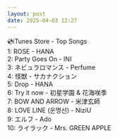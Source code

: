 ```yaml
---
layout: post
date: 2025-04-03 12:27
---
```


💿iTunes Store - Top Songs<br />
1: ROSE - HANA<br />
2: Party Goes On - INI<br />
3: ネビュラロマンス - Perfume<br />
4: 怪獣 - サカナクション<br />
5: Drop - HANA<br />
6: Try it now - 初星学園 & 花海咲季<br />
7: BOW AND ARROW - 米津玄師<br />
8: LOVE LINE (운명선) - NiziU<br />
9: エルフ - Ado<br />
10: ライラック - Mrs. GREEN APPLE<br />
